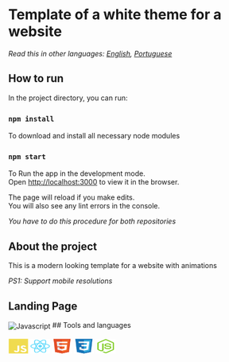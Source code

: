 # Template of a white theme for a  website
*Read this in other languages: [English](README.md), [Portuguese](README.pt.md)*

## How to run
In the project directory, you can run:
### `npm install`
To download and install all necessary node modules
### `npm start`
To Run the app in the development mode.\
Open [http://localhost:3000](http://localhost:3000) to view it in the browser.

The page will reload if you make edits.\
You will also see any lint errors in the console.

*You have to do this procedure for both repositories*

## About the project
This is a modern looking template for a website with animations

*PS1: Support mobile resolutions*
## Landing Page
 <img align="center" alt="Javascript" height="30" width="40" src="(LandingPage.png)">
## Tools and languages
<div style="display: inline_block"><br>
  <img align="center" alt="Javascript" height="30" width="40" src="https://raw.githubusercontent.com/devicons/devicon/master/icons/javascript/javascript-plain.svg">
  <img align="center" alt="React" height="30" width="40" src="https://raw.githubusercontent.com/devicons/devicon/master/icons/react/react-original.svg">
  <img align="center" alt="HTML" height="30" width="40" src="https://raw.githubusercontent.com/devicons/devicon/master/icons/html5/html5-original.svg">
  <img align="center" alt="CSS" height="30" width="40" src="https://raw.githubusercontent.com/devicons/devicon/master/icons/css3/css3-original.svg">
  <img align="center" alt="Nodejs" height="30" width="40" src="https://raw.githubusercontent.com/devicons/devicon/master/icons/nodejs/nodejs-original.svg">
  </div>
  <br/>  
